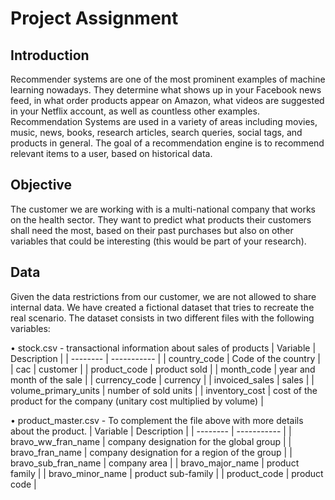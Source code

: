 # Project Assignment

## Introduction

Recommender systems are one of the most prominent examples of machine learning nowadays. They determine what shows up in your Facebook news feed, in what order products appear
on Amazon, what videos are suggested in your Netflix account, as well as countless other examples. Recommendation Systems are used in a variety of areas including movies,
music, news, books, research articles, search queries, social tags, and products in general. The goal of a recommendation engine is to recommend relevant items to a user, based
on historical data.

## Objective

The customer we are working with is a multi-national company that works on the health sector. They want to predict what products their customers shall need the most, based on
their past purchases but also on other variables that could be interesting (this would be part of your research).

## Data

Given the data restrictions from our customer, we are not allowed to share internal data. We have created a fictional dataset that tries to recreate the real scenario.
The dataset consists in two different files with the following variables:

• stock.csv - transactional information about sales of products
| Variable | Description |
| -------- | ----------- |
| country_code | Code of the country |
| cac | customer |
| product_code | product sold |
| month_code | year and month of the sale |
| currency_code | currency |
| invoiced_sales | sales |
| volume_primary_units | number of sold units |
| inventory_cost | cost of the product for the company (unitary cost multiplied by volume) |

• product_master.csv - To complement the file above with more details about
the product.
| Variable | Description |
| -------- | ----------- |
| bravo_ww_fran_name | company designation for the global group |
| bravo_fran_name | company designation for a region of the group |
| bravo_sub_fran_name | company area |
| bravo_major_name | product family |
| bravo_minor_name | product sub-family |
| product_code | product code |
